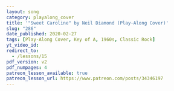 ```yaml
---
layout: song
category: playalong_cover
title: '"Sweet Caroline" by Neil Diamond (Play-Along Cover)'
slug: "286"
date_published: 2020-02-27
tags: [Play-Along Cover, Key of A, 1960s, Classic Rock]
yt_video_id: 
redirect_to:
  - /lessons/15
pdf_version: v2
pdf_numpages: 4
patreon_lesson_available: true
patreon_lesson_url: https://www.patreon.com/posts/34346197
---
```

